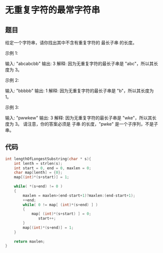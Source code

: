 # 无重复字符的最常字符串

## 题目

给定一个字符串，请你找出其中不含有重复字符的 最长子串 的长度。

示例 1:

输入: "abcabcbb"
输出: 3 
解释: 因为无重复字符的最长子串是 "abc"，所以其长度为 3。


示例 2:

输入: "bbbbb"
输出: 1
解释: 因为无重复字符的最长子串是 "b"，所以其长度为 1。


示例 3:

输入: "pwwkew"
输出: 3
解释: 因为无重复字符的最长子串是 "wke"，所以其长度为 3。
     请注意，你的答案必须是 子串 的长度，"pwke" 是一个子序列，不是子串。

## 代码

```c
int lengthOfLongestSubstring(char * s){
    int lenth = strlen(s);
    int start = 0, end = 0, maxlen = 0;
    char map[lenth] = {0};
    map[(int)*(s+start)] = 1;
    
    while( *(s+end) != 0 )
    {
        maxlen = maxlen>(end-start+1)?maxlen:(end-start+1);
        ++end;
        while( 0 != map[ (int)*(s+end) ] )
        {
            map[ (int)*(s+start) ] = 0;
               start++;
        }
        map[(int)*(s+end)] = 1;
    }
    
    return maxlen;
}
```

